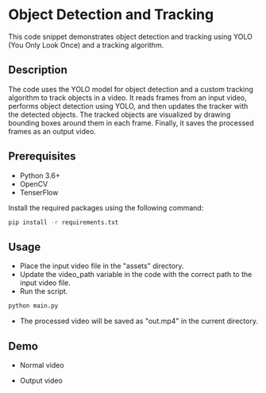 # Object Detection and Tracking

This code snippet demonstrates object detection and tracking using YOLO (You Only Look Once) and a tracking algorithm.

## Description

The code uses the YOLO model for object detection and a custom tracking algorithm to track objects in a video. It reads frames from an input video, performs object detection using YOLO, and then updates the tracker with the detected objects. The tracked objects are visualized by drawing bounding boxes around them in each frame. Finally, it saves the processed frames as an output video.

## Prerequisites

- Python 3.6+
- OpenCV
- TenserFlow

Install the required packages using the following command:

```bash
pip install -r requirements.txt
```

## Usage

- Place the input video file in the "assets" directory.
- Update the video_path variable in the code with the correct path to the input video file.
- Run the script.

```bash
python main.py
```

- The processed video will be saved as "out.mp4" in the current directory.

## Demo 

- Normal video







- Output video







